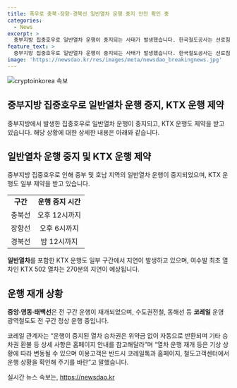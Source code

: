 ```yaml
---
title: 폭우로 충북·장항·경북선 일반열차 운행 중지 안전 확인 중
categories:
  - News
excerpt: >
  중부지방 집중호우로 일반열차 운행이 중지되는 사태가 발생했습니다. 한국철도공사는 선로침수, 산사태, 낙석 등 위험으로 인해 일부 구간의 열차 운행을 중단했습니다. KTX 및 기타 열차도 운행 지연이 발생하고 있습니다. 하지만 중앙·영동·태백선은 운행이 재개되었으며, 코레일은 승차권 환불 등에 대해 안내하고 있습니다. 여행을 계획 중인 이용객은 운행 상황을 확인해야 합니다.
feature_text: >
  중부지방 집중호우로 일반열차 운행이 중지되는 사태가 발생했습니다. 한국철도공사는 선로침수, 산사태, 낙석 등 위험으로 인해 일부 구간의 열차 운행을 중단했습니다. KTX 및 기타 열차도 운행 지연이 발생하고 있습니다. 하지만 중앙·영동·태백선은 운행이 재개되었으며, 코레일은 승차권 환불 등에 대해 안내하고 있습니다. 여행을 계획 중인 이용객은 운행 상황을 확인해야 합니다.
image: 'https://newsdao.kr/res/images/meta/newsdao_breakingnews.jpg'
---
```


<p><img src="https://newsdao.kr/res/images/meta/newsdao_breakingnews.jpg" alt="cryptoinkorea 속보" /></p>

<h2 data-ke-size="size26">중부지방 집중호우로 일반열차 운행 중지, KTX 운행 제약</h2>

<p data-ke-size="size16">중부지방에서 발생한 집중호우로 일반열차 운행이 중지되고, KTX 운행도 제약을 받고 있습니다. 해당 상황에 대한 상세한 내용은 아래와 같습니다.</p>

<h2 data-ke-size="size24">일반열차 운행 중지 및 KTX 운행 제약</h2>

<p data-ke-size="size16">중부지방 집중호우로 인해 중부 및 호남 지역의 일반열차 운행이 중지되었으며, KTX 운행도 일부 제약을 받고 있습니다.</p>

<table>
  <tbody>
    <tr>
      <td style="text-align: center; height: 17px;"><b>구간</b></td>
      <td style="text-align: center; height: 17px;"><b>운행 중지 시간</b></td>
    </tr>
    <tr>
      <td style="text-align: center; height: 17px;">충북선</td>
      <td style="text-align: center; height: 17px;">오후 12시까지</td>
    </tr>
    <tr>
      <td style="text-align: center; height: 17px;">장항선</td>
      <td style="text-align: center; height: 17px;">오후 6시까지</td>
    </tr>
    <tr>
      <td style="text-align: center; height: 17px;">경북선</td>
      <td style="text-align: center; height: 17px;">밤 12시까지</td>
    </tr>
  </tbody>
</table>

<p data-ke-size="size16"><b>일반열차</b>를 포함한 KTX 운행도 일부 구간에서 지연이 발생하고 있으며, 여수발 최초 열차인 KTX 502 열차는 270분의 지연이 예상됩니다.</p>

<h2 data-ke-size="size24">운행 재개 상황</h2>

<p data-ke-size="size16"><b>중앙·영동·태백선</b>은 전 구간 운행이 재개되었으며, 수도권전철, 동해선 등 <b>코레일</b> 운영 광역철도도 전 구간 정상 운행 중입니다.</p>

<p data-ke-size="size16">코레일 관계자는 “운행이 중지된 열차 승차권은 위약금 없이 자동으로 반환되며 기타 승차권 환불 등 상세 사항은 홈페이지 안내를 참고해달라”며 “열차 운행 재개 등은 기상 상황에 따라 변동될 수 있으며 이용고객은 반드시 코레일톡과 홈페이지, 철도고객센터에서 운행 상황을 확인해 주기를 바란”고 말했습니다.</p>
실시간 뉴스 속보는, <a href="https://newsdao.kr" rel="dofollow">https://newsdao.kr</a>


